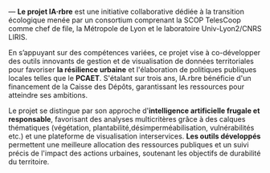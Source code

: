 — **Le projet IA·rbre** est une initiative collaborative dédiée à la transition écologique menée par un consortium comprenant la SCOP TelesCoop comme chef de file, la Métropole de Lyon et le laboratoire Univ-Lyon2/CNRS LIRIS.

En s’appuyant sur des compétences variées, ce projet vise à co-développer des outils innovants de gestion et de visualisation de données territoriales pour favoriser **la résilience urbaine** et l'élaboration de politiques publiques locales telles que le **PCAET**. S'étalant sur trois ans, IA.rbre bénéficie d'un financement de la Caisse des Dépôts, garantissant les ressources pour atteindre ses ambitions.

Le projet se distingue par son approche d'**intelligence artificielle frugale et responsable**, favorisant des analyses multicritères grâce à des calques thématiques (végétation, plantabilité,désimperméabilisation, vulnérabilités etc.) et une plateforme de visualisation interservices. **Les outils développés** permettent une meilleure allocation des ressources publiques et un suivi précis de l'impact des actions urbaines, soutenant les objectifs de durabilité du territoire.
